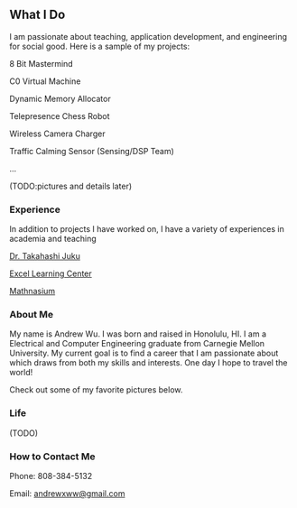 
## What I Do

I am passionate about teaching, application development, and engineering for social good. Here is a sample of my projects:

8 Bit Mastermind

C0 Virtual Machine

Dynamic Memory Allocator

Telepresence Chess Robot

Wireless Camera Charger 

Traffic Calming Sensor (Sensing/DSP Team)


...

(TODO:pictures and details later)

### Experience

In addition to projects I have worked on, I have a variety of experiences in academia and teaching

[Dr. Takahashi Juku](http://www.juku-in-hawaii.com/)

[Excel Learning Center](http://excellearningcenter.net/)

[Mathnasium](http://www.mathnasium.com/)

### About Me

My name is Andrew Wu. I was born and raised in Honolulu, HI. I am a Electrical and Computer Engineering graduate from Carnegie Mellon University. My current goal is to find a career that I am passionate about which draws from both my skills and interests. One day I hope to travel the world!

Check out some of my favorite pictures below. 

### Life 

(TODO)

### How to Contact Me 

Phone: 808-384-5132

Email: andrewxww@gmail.com
